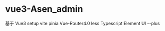 # vue3-Asen_admin
基于  Vue3  setup  vite  pinia  Vue-Router4.0  less  Typescript  Element UI --plus 
